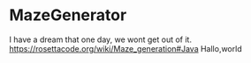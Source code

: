 # MazeGenerator
I have a dream that one day, we wont get out of it. 
https://rosettacode.org/wiki/Maze_generation#Java
Hallo,world
